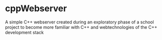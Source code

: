 # cppWebserver
A simple C++ webserver created during an exploratory phase of a school project to become more familiar with C++ and webtechnologies of the C++ development stack
